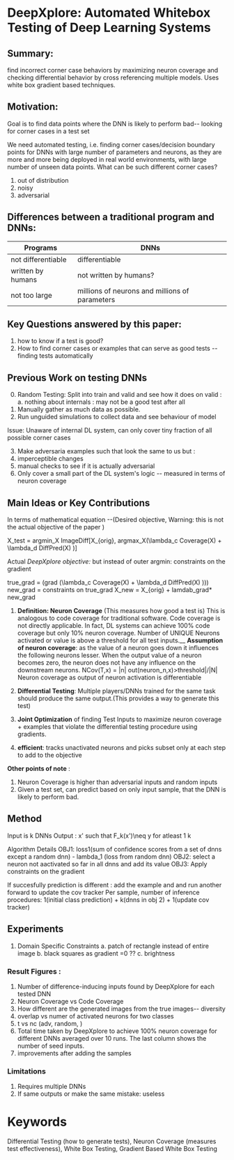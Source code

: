 # DeepXplore: Automated Whitebox Testing of Deep Learning Systems
## Summary:
find incorrect corner case behaviors by maximizing neuron coverage and checking differential behavior by cross referencing multiple models. Uses white box gradient based techniques.
## Motivation:
Goal is to find data points where the DNN is likely to perform bad-- looking for corner cases in a test set

We need automated testing, i.e. finding corner cases/decision boundary points for DNNs with large number of parameters and neurons, as they are more and more being deployed in real world environments, with large number of unseen data points. 
What can be such different corner cases?
1. out of distribution
2. noisy
3. adversarial

## Differences between a traditional program and DNNs:
| Programs  |  DNNs |
|---|---|
| not differentiable  | differentiable  |
|  written by humans | not written by humans?  |
| not too large  |  millions of neurons and millions of parameters |
## Key Questions answered by this paper:
1. how to know if a test is good?
2. How to find corner cases or examples that can serve as good tests -- finding tests automatically 

## Previous Work on testing DNNs

0. Random Testing: Split into train and valid and see how it does on valid :
  a. nothing about internals : may not be a good test after all
1. Manually gather as much data as possible. 
2. Run unguided simulations to collect data and see behaviour of model

Issue: Unaware of internal DL system, can only cover tiny fraction of all possible corner cases

3. Make adversaria examples such that look the same to us but : 
  1. imperceptible changes 
  2. manual checks to see if it is actually adversarial
  3. Only cover a small part of the DL system's logic -- measured in terms of neuron coverage
  
  
## Main Ideas or Key Contributions
In terms of mathematical equation --(Desired objective, Warning: this is not the actual objective of the paper )

X_test = argmin_X ImageDiff[X_{orig},  argmax_X(\lambda_c Coverage(X) + \lambda_d DiffPred(X)    )]

Actual *DeepXplore objective:*
but instead of outer argmin: constraints on the gradient 

true_grad = (grad (\lambda_c Coverage(X) + \lambda_d DiffPred(X)    )))
new_grad = constraints on true_grad
X_new = X_{orig} + lamdab_grad* new_grad
 1. __Definition: Neuron Coverage__ (This measures how good a test is)
This is analogous to code coverage for traditional software. Code coverage is not directly applicable. In fact, DL systems can achieve 100% code coverage but only 10% neuron coverage.
Number of UNIQUE Neurons activated or value is above a threshold for all test inputs.__ 
__Assumption of neuron coverage__: as the value of a neuron goes down it influences the following neurons lesser. When the output value of a neuron
becomes zero, the neuron does not have any influence on the
downstream neurons.
NCov(T,x) = |n| out(neuron_n,x)>threshold|/|N|
Neuron coverage as output of neuron activation 
is differentiable


2. __Differential Testing__: Multiple players/DNNs trained for the same task should produce the same output.(This provides a way to generate this test)
3. __Joint Optimization__ of finding Test Inputs to maximize neuron coverage + examples that violate the differential testing procedure using gradients. 
4. __efficient__: tracks unactivated neurons and picks subset only at each step to add to the objective 


__Other points of note__ :
1. Neuron Coverage is higher than adversarial inputs and random inputs
2. Given a test set, can predict based on only input sample, that the DNN is likely to perform bad. 


  
 ## Method
 Input is k DNNs 
 Output : x' such that F_k(x')\neq y for atleast 1 k 
 
 Algorithm Details
 OBJ1: loss1(sum of confidence scores from a set of dnns except a random dnn) - lambda_1 (loss from random dnn)
 OBJ2: select a neuron not aactivated so far in all dnns and add its value 
 OBJ3: Apply constraints on the gradient 
 
 If succesfully prediction is different : add the example and and run another forward to update the cov tracker 
 Per sample, number of inference procedures: 1(initial class prediction) + k(dnns in obj 2) + 1(update cov tracker)

## Experiments 

1. Domain Specific Constraints
  a. patch of rectangle instead of entire image
  b. black squares as gradient =0 ??
  c. brightness 

### Result Figures :
1. Number of difference-inducing inputs found by DeepXplore for each tested DNN
2. Neuron Coverage vs Code Coverage
3. How different are the generated images from the true images-- diversity 
4. overlap vs numer of activated neurons for two classes
5. t vs nc (adv, random, )
6. Total time taken by DeepXplore to achieve 100% neuron coverage for different DNNs averaged over 10 runs. The last
column shows the number of seed inputs.
7. improvements after adding the samples


### Limitations
1. Requires multiple DNNs
2. If same outputs or make the same mistake: useless

# Keywords
Differential Testing (how to generate tests), Neuron Coverage (measures test effectiveness), White Box Testing, Gradient Based White Box Testing

